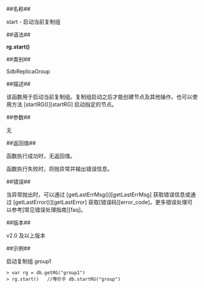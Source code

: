 ##名称##

start - 启动当前复制组

##语法##

**rg.start()**

##类别##

SdbReplicaGroup

##描述##

该函数用于启动当前复制组。复制组启动之后才能创建节点及其他操作。也可以使用方法 [startRG()][startRG] 启动指定的节点。

##参数##

无

##返回值##

函数执行成功时，无返回值。

函数执行失败时，将抛异常并输出错误信息。

##错误##

当异常抛出时，可以通过 [getLastErrMsg()][getLastErrMsg] 获取错误信息或通过 [getLastError()][getLastError] 获取[错误码][error_code]。更多错误处理可以参考[常见错误处理指南][faq]。

##版本##

v2.0 及以上版本

##示例##

启动复制组 group1 

```lang-javascript
> var rg = db.getRG("group1")
> rg.start()   //等价于 db.startRG("group")
```

[^_^]:
    本文使用的所有引用及链接
[getLastErrMsg]:manual/Manual/Sequoiadb_Command/Global/getLastErrMsg.md
[getLastError]:manual/Manual/Sequoiadb_Command/Global/getLastError.md
[faq]:manual/FAQ/faq_sdb.md
[error_code]:manual/Manual/Sequoiadb_error_code.md
[startRG]:manual/Manual/Sequoiadb_Command/Sdb/startRG.md